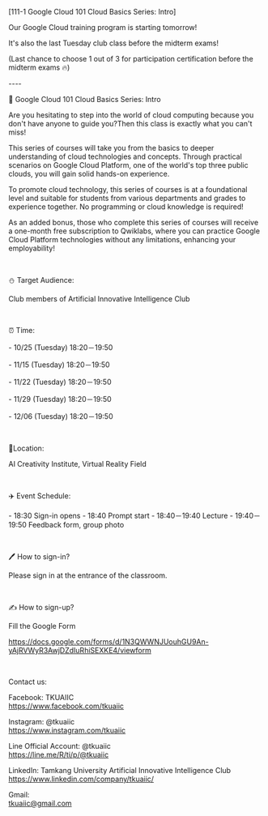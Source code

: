 [111-1 Google Cloud 101 Cloud Basics Series: Intro]

Our Google Cloud training program is starting tomorrow!

It's also the last Tuesday club class before the midterm exams!

(Last chance to choose 1 out of 3 for participation certification before the midterm exams 🔥)

\----

📎 Google Cloud 101 Cloud Basics Series: Intro

Are you hesitating to step into the world of cloud computing because you don't have anyone to guide you?Then this class is exactly what you can't miss!

This series of courses will take you from the basics to deeper understanding of cloud technologies and concepts. Through practical scenarios on Google Cloud Platform, one of the world's top three public clouds, you will gain solid hands-on experience.

To promote cloud technology, this series of courses is at a foundational level and suitable for students from various departments and grades to experience together. No programming or cloud knowledge is required!

As an added bonus, those who complete this series of courses will receive a one-month free subscription to Qwiklabs, where you can practice Google Cloud Platform technologies without any limitations, enhancing your employability!

&nbsp;

⛄️ Target Audience:

Club members of Artificial Innovative Intelligence Club

&nbsp;

⏰ Time:

\- 10/25 (Tuesday)  18:20－19:50

\- 11/15 (Tuesday) 18:20－19:50

\- 11/22 (Tuesday) 18:20－19:50

\- 11/29 (Tuesday) 18:20－19:50

\- 12/06 (Tuesday) 18:20－19:50

&nbsp;

📍Location:

AI Creativity Institute, Virtual Reality Field

&nbsp;

✈️ Event Schedule:

\- 18:30 Sign-in opens \- 18:40 Prompt start \- 18:40－19:40 Lecture \- 19:40－19:50 Feedback form, group photo

&nbsp;

🖊️ How to sign-in?

Please sign in at the entrance of the classroom.

&nbsp;

✍️ How to sign-up?

Fill the Google Form

<https://docs.google.com/forms/d/1N3QWWNJUouhGU9An-yAjRVWyR3AwjDZdIuRhiSEXKE4/viewform>

&nbsp;

Contact us:

Facebook: TKUAIIC <br />https://www.facebook.com/tkuaiic

Instagram: @tkuaiic <br />https://www.instagram.com/tkuaiic

Line Official Account: @tkuaiic <br />https://line.me/R/ti/p/@tkuaiic

LinkedIn: Tamkang University Artificial Innovative Intelligence Club <br />https://www.linkedin.com/company/tkuaiic/

Gmail: <br />tkuaiic@gmail.com
